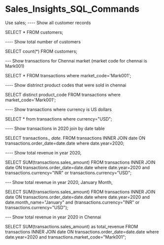 # Sales_Insights_SQL_Commands

Use sales;
---- Show all customer records

SELECT * FROM customers;

---- Show total number of customers

SELECT count(*) FROM customers;

--- Show transactions for Chennai market (market code for chennai is Mark001)

SELECT * FROM transactions where market_code='Mark001';

---- Show distrinct product codes that were sold in chennai

SELECT distinct product_code FROM transactions where market_code='Mark001';

---- Show transactions where currency is US dollars

SELECT * from transactions where currency="USD";

---- Show transactions in 2020 join by date table

SELECT transactions.*, date.* FROM transactions INNER JOIN date ON transactions.order_date=date.date where date.year=2020;

---- Show total revenue in year 2020,

SELECT SUM(transactions.sales_amount) FROM transactions INNER JOIN date ON transactions.order_date=date.date where date.year=2020 and transactions.currency="INR" or transactions.currency="USD";

--- Show total revenue in year 2020, January Month,

SELECT SUM(transactions.sales_amount) FROM transactions INNER JOIN date ON transactions.order_date=date.date where date.year=2020 and date.month_name="January" and (transactions.currency="INR" or transactions.currency="USD");

--- Show total revenue in year 2020 in Chennai

SELECT SUM(transactions.sales_amount) as total_revenue FROM transactions INNER JOIN date ON transactions.order_date=date.date where date.year=2020 and transactions.market_code="Mark001";
